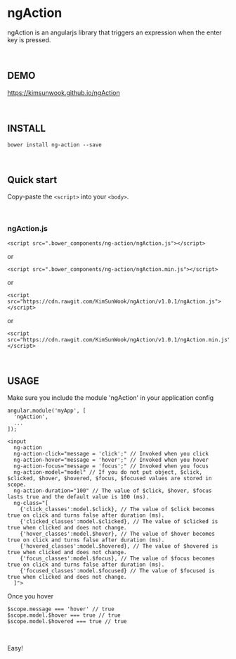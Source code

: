 ngAction
=======

ngAction is an angularjs library that triggers an expression when the enter key is pressed.

<br/>

DEMO
-------
https://kimsunwook.github.io/ngAction

<br/>

INSTALL
-------

```
bower install ng-action --save
```

<br/>

Quick start
-------
Copy-paste the ```<script>``` into your ```<body>```.

<br/>

### ngAction.js

```
<script src=".bower_components/ng-action/ngAction.js"></script>
```
or
```
<script src=".bower_components/ng-action/ngAction.min.js"></script>
```
or
```
<script src="https://cdn.rawgit.com/KimSunWook/ngAction/v1.0.1/ngAction.js"></script>
```
or
```
<script src="https://cdn.rawgit.com/KimSunWook/ngAction/v1.0.1/ngAction.min.js"></script>
```

<br/>

USAGE
-----

Make sure you include the module 'ngAction' in your application config

```
angular.module('myApp', [
  'ngAction',
  ...
]);
```

```
<input
  ng-action
  ng-action-click="message = 'click';" // Invoked when you click
  ng-action-hover="message = 'hover';" // Invoked when you hover
  ng-action-focus="message = 'focus';" // Invoked when you focus
  ng-action-model="model" // If you do not put object, $click, $clicked, $hover, $hovered, $focus, $focused values ​​are stored in scope.
  ng-action-duration="100" // The value of $click, $hover, $focus lasts true and the default value is 100 (ms).
  ng-class="[
    {'click_classes':model.$click}, // The value of $click becomes true on click and turns false after duration (ms).
    {'clicked_classes':model.$clicked}, // The value of $clicked is true when clicked and does not change.
    {'hover_classes':model.$hover}, // The value of $hover becomes true on click and turns false after duration (ms).
    {'hovered_classes':model.$hovered}, // The value of $hovered is true when clicked and does not change.
    {'focus_classes':model.$focus}, // The value of $focus becomes true on click and turns false after duration (ms).
    {'focused_classes':model.$focused} // The value of $focused is true when clicked and does not change.
  ]">
```

Once you hover

```
$scope.message === 'hover' // true
$scope.model.$hover === true // true
$scope.model.$hovered === true // true
```

<br/>

Easy!
